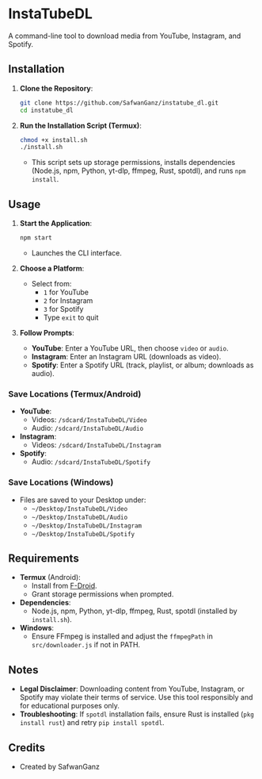 
# InstaTubeDL

A command-line tool to download media from YouTube, Instagram, and Spotify.

## Installation

1. **Clone the Repository**:
   ```bash
   git clone https://github.com/SafwanGanz/instatube_dl.git
   cd instatube_dl
   ```

2. **Run the Installation Script (Termux)**:
   ```bash
   chmod +x install.sh
   ./install.sh
   ```
   - This script sets up storage permissions, installs dependencies (Node.js, npm, Python, yt-dlp, ffmpeg, Rust, spotdl), and runs `npm install`.

## Usage

1. **Start the Application**:
   ```bash
   npm start
   ```
   - Launches the CLI interface.

2. **Choose a Platform**:
   - Select from:
     - `1` for YouTube
     - `2` for Instagram
     - `3` for Spotify
     - Type `exit` to quit

3. **Follow Prompts**:
   - **YouTube**: Enter a YouTube URL, then choose `video` or `audio`.
   - **Instagram**: Enter an Instagram URL (downloads as video).
   - **Spotify**: Enter a Spotify URL (track, playlist, or album; downloads as audio).

### Save Locations (Termux/Android)
- **YouTube**:
  - Videos: `/sdcard/InstaTubeDL/Video`
  - Audio: `/sdcard/InstaTubeDL/Audio`
- **Instagram**:
  - Videos: `/sdcard/InstaTubeDL/Instagram`
- **Spotify**:
  - Audio: `/sdcard/InstaTubeDL/Spotify`

### Save Locations (Windows)
- Files are saved to your Desktop under:
  - `~/Desktop/InstaTubeDL/Video`
  - `~/Desktop/InstaTubeDL/Audio`
  - `~/Desktop/InstaTubeDL/Instagram`
  - `~/Desktop/InstaTubeDL/Spotify`

## Requirements
- **Termux** (Android):
  - Install from [F-Droid](https://f-droid.org/packages/com.termux/).
  - Grant storage permissions when prompted.
- **Dependencies**:
  - Node.js, npm, Python, yt-dlp, ffmpeg, Rust, spotdl (installed by `install.sh`).
- **Windows**:
  - Ensure FFmpeg is installed and adjust the `ffmpegPath` in `src/downloader.js` if not in PATH.

## Notes
- **Legal Disclaimer**: Downloading content from YouTube, Instagram, or Spotify may violate their terms of service. Use this tool responsibly and for educational purposes only.
- **Troubleshooting**: If `spotdl` installation fails, ensure Rust is installed (`pkg install rust`) and retry `pip install spotdl`.

## Credits
- Created by SafwanGanz

